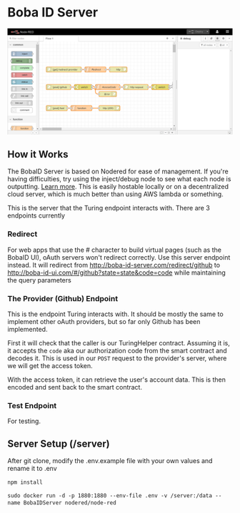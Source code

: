 # Boba ID Server
![Server UI](./Capture3.PNG)

## How it Works
The BobaID Server is based on Nodered for ease of management. If you're having difficulties, try using the inject/debug node to see what each node is outputting. [Learn more](https://www.youtube.com/watch?v=taqQ0T_ZJSM). This is easily hostable locally or on a decentralized cloud server, which is much better than using AWS lambda or something.

This is the server that the Turing endpoint interacts with. There are 3 endpoints currently

### Redirect

For web apps that use the # character to build virtual pages (such as the BobaID UI), oAuth servers won't redirect correctly. Use this server endpoint instead. It will redirect from http://boba-id-server.com/redirect/github to http://boba-id-ui.com/#/github?state=state&code=code while maintaining the query parameters

### The Provider (Github) Endpoint

This is the endpoint Turing interacts with. It should be mostly the same to implement other oAuth providers, but so far only Github has been implemented. 

First it will check that the caller is our TuringHelper contract. Assuming it is, it accepts the `code` aka our authorization code from the smart contract and decodes it. This is used in our `POST` request to the provider's server, where we will get the access token.

With the access token, it can retrieve the user's account data. This is then encoded and sent back to the smart contract.

### Test Endpoint

For testing. 

## Server Setup (/server)

After git clone, modify the .env.example file with your own values and rename it to .env

```
npm install
```

```
sudo docker run -d -p 1880:1880 --env-file .env -v /server:/data --name BobaIDServer nodered/node-red
```
